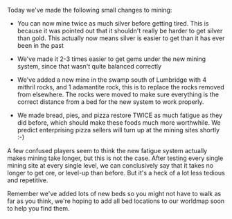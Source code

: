 Today we've made the following small changes to mining:

*   You can now mine twice as much silver before getting tired. This is because it was pointed out that it shouldn't really be harder to get silver than gold. This actually now means silver is easier to get than it has ever been in the past

*   We've made it 2-3 times easier to get gems under the new mining system, since that wasn't quite balanced correctly

*   We've added a new mine in the swamp south of Lumbridge with 4 mithril rocks, and 1 adamantite rock, this is to replace the rocks removed from elsewhere. The rocks were moved to make sure everything is the correct distance from a bed for the new system to work properly.

*   We made bread, pies, and pizza restore TWICE as much fatigue as they did before, which should make these foods much more worthwhile. We predict enterprising pizza sellers will turn up at the mining sites shortly :-)

A few confused players seem to think the new fatigue system actually makes mining take longer, but this is not the case. After testing every single mining site at every single level, we can conclusively say that it takes no longer to get ore, or level-up than before. But it's a heck of a lot less tedious and repetitive.

Remember we've added lots of new beds so you might not have to walk as far as you think, we're hoping to add all bed locations to our worldmap soon to help you find them.
